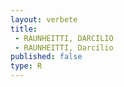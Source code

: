 ```yaml
---
layout: verbete
title:
 - RAUNHEITTI, DARCILIO
 - RAUNHEITTI, Darcílio
published: false
type: R
---
```


